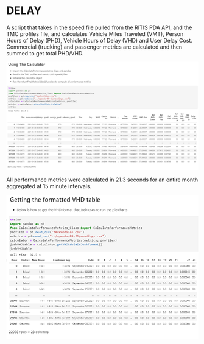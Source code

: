 # DELAY
A script that takes in the speed file pulled from the RITIS PDA API, and the TMC profiles file, and calculates Vehicle Miles Traveled (VMT), Person Hours of Delay (PHD), Vehicle Hours of Delay (VHD) and User Delay Cost. Commercial (trucking) and passenger metrics are calculated and then summed to get total PHD/VHD.


![Alt text](https://github.com/twt6xy/DELAY/blob/main/delay_instructions.PNG?raw=true)

All performance metrics were calculated in 21.3 seconds for an entire month aggregated at 15 minute intervals.

![Alt text](https://github.com/twt6xy/DELAY/blob/main/delay2.PNG?raw=true)
